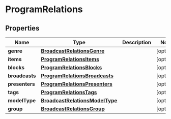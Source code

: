 

# ProgramRelations


## Properties

| Name | Type | Description | Notes |
|------------ | ------------- | ------------- | -------------|
|**genre** | [**BroadcastRelationsGenre**](BroadcastRelationsGenre.md) |  |  [optional] |
|**items** | [**ProgramRelationsItems**](ProgramRelationsItems.md) |  |  [optional] |
|**blocks** | [**ProgramRelationsBlocks**](ProgramRelationsBlocks.md) |  |  [optional] |
|**broadcasts** | [**ProgramRelationsBroadcasts**](ProgramRelationsBroadcasts.md) |  |  [optional] |
|**presenters** | [**ProgramRelationsPresenters**](ProgramRelationsPresenters.md) |  |  [optional] |
|**tags** | [**ProgramRelationsTags**](ProgramRelationsTags.md) |  |  [optional] |
|**modelType** | [**BroadcastRelationsModelType**](BroadcastRelationsModelType.md) |  |  [optional] |
|**group** | [**BroadcastRelationsGroup**](BroadcastRelationsGroup.md) |  |  [optional] |



